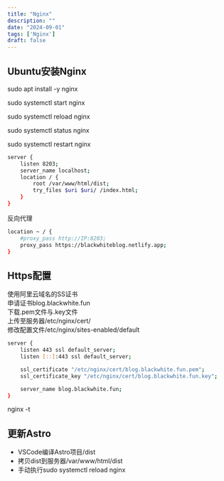 ```yaml
---
title: "Nginx"
description: ""
date: "2024-09-01"
tags: ['Nginx']
draft: false
---
```


## Ubuntu安装Nginx

sudo apt install -y nginx  

sudo systemctl start nginx  

sudo systemctl reload nginx  

sudo systemctl status nginx  

sudo systemctl restart nginx  

~~~sh
server {
    listen 8203;
    server_name localhost;
    location / {
        root /var/www/html/dist;
        try_files $uri $uri/ /index.html;
    }
}
~~~

反向代理  

~~~sh
location ~ / {
    #proxy_pass http://IP:8203;
    proxy_pass https://blackwhiteblog.netlify.app;
}
~~~

## Https配置

使用阿里云域名的SS证书  
申请证书blog.blackwhite.fun  
下载.pem文件与.key文件  
上传至服务器/etc/nginx/cert/  
修改配置文件/etc/nginx/sites-enabled/default  

~~~sh
server {
    listen 443 ssl default_server;
    listen [::]:443 ssl default_server;

    ssl_certificate "/etc/nginx/cert/blog.blackwhite.fun.pem";  
    ssl_certificate_key "/etc/nginx/cert/blog.blackwhite.fun.key";

    server_name blog.blackwhite.fun;
}
~~~

nginx -t  

## 更新Astro

* VSCode编译Astro项目/dist
* 拷贝dist到服务器/var/www/html/dist
* 手动执行sudo systemctl reload nginx  
